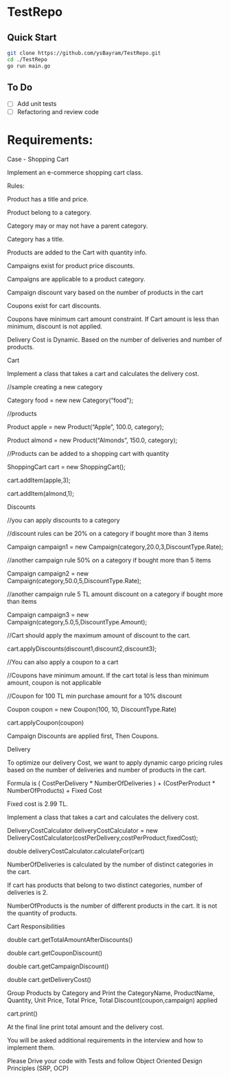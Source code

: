 # TestRepo

## Quick Start

```bash
git clone https://github.com/ysBayram/TestRepo.git
cd ./TestRepo
go run main.go
```

## To Do
- [ ] Add unit tests
- [ ] Refactoring and review code

# Requirements:
Case - Shopping Cart

Implement an e-commerce shopping cart class.

Rules:

Product has a title and price.

Product belong to a category.

Category may or may not have a parent category.

Category has a title.

Products are added to the Cart with quantity info.

Campaigns exist for product price discounts.

Campaigns are applicable to a product category.

Campaign discount vary based on the number of products in the cart

Coupons exist for cart discounts.

Coupons have minimum cart amount constraint. If Cart amount is less than minimum, discount is not applied.

Delivery Cost is Dynamic. Based on the number of deliveries and number of products.

Cart

Implement a class that takes a cart and calculates the delivery cost.

//sample creating a new category

Category food = new new Category(“food");

 

//products

Product apple = new Product(“Apple”, 100.0, category);

Product almond = new Product(“Almonds”, 150.0, category);

 

//Products can be added to a shopping cart with quantity

ShoppingCart cart = new ShoppingCart();

cart.addItem(apple,3);

cart.addItem(almond,1);

 

Discounts

//you can apply discounts to a category

//discount rules can be 20% on a category if bought more than 3 items

Campaign campaign1 = new Campaign(category,20.0,3,DiscountType.Rate);

//another campaign rule 50% on a category if bought more than 5 items

Campaign campaign2 = new Campaign(category,50.0,5,DiscountType.Rate);

//another campaign rule 5 TL amount discount on a category if bought more than  items

Campaign campaign3 = new Campaign(category,5.0,5,DiscountType.Amount);

 

//Cart should apply the maximum amount of discount to the cart.

cart.applyDiscounts(discount1,discount2,discount3);

 

//You can also apply a coupon to a cart

//Coupons have minimum amount. If the cart total is less than minimum amount, coupon is not applicable

//Coupon for 100 TL min purchase amount for a 10% discount

Coupon coupon = new Coupon(100, 10, DiscountType.Rate)

cart.applyCoupon(coupon)

 

Campaign Discounts are applied first, Then Coupons.

Delivery

To optimize our delivery Cost, we want to apply dynamic cargo pricing rules based on the number of deliveries and number of products in the cart.

Formula is ( CostPerDelivery * NumberOfDeliveries ) + (CostPerProduct * NumberOfProducts) + Fixed Cost

Fixed cost is 2.99 TL.

Implement a class that takes a cart and calculates the delivery cost.

 

DeliveryCostCalculator deliveryCostCalculator = new DeliveryCostCalculator(costPerDelivery,costPerProduct,fixedCost);

double deliveryCostCalculator.calculateFor(cart)

 

NumberOfDeliveries is calculated by the number of distinct categories in the cart.

If cart has products that belong to two distinct categories, number of deliveries is 2.

 

NumberOfProducts is the number of different products in the cart. It is not the quantity of products.

Cart Responsibilities

double cart.getTotalAmountAfterDiscounts()

double cart.getCouponDiscount()

double cart.getCampaignDiscount()

double cart.getDeliveryCost()

 

Group Products by Category and Print the CategoryName, ProductName, Quantity, Unit Price, Total Price, Total Discount(coupon,campaign) applied

cart.print()

 

At the final line print total amount and the delivery cost.

You will be asked additional requirements in the interview and how to implement them.

Please Drive your code with Tests and follow Object Oriented Design Principles (SRP, OCP) 

 